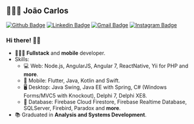 
## 👨🏽‍💻 João Carlos

[![Github Badge](https://img.shields.io/badge/-Github-000?style=flat-square&logo=Github&logoColor=white&link=https://github.com/nymalone)](https://github.com/joaosf)
[![Linkedin Badge](https://img.shields.io/badge/-LinkedIn-blue?style=flat-square&logo=Linkedin&logoColor=white&link=https://www.linkedin.com/in/joao-carlos/)](https://www.linkedin.com/in/joao-carlos/)
[![Gmail Badge](https://img.shields.io/badge/-Gmail-c14438?style=flat-square&logo=Gmail&logoColor=white&link=mailto:joaosf96@gmail.com)](mailto:joaosf96@gmail.com)
[![Instagram Badge](https://img.shields.io/badge/-Instagram-000?style=flat-square&logo=Instagram&logoColor=white&link=https://www.instagram.com/joaocsferreira/)](https://www.instagram.com/joaocsferreira/)

### Hi there! 🤙🏽

- 👨🏽‍💻 **Fullstack** and **mobile** developer.
- Skills:
  - 💻 Web: Node.js, AngularJS, Angular 7, ReactNative, Yii for PHP and **more**.
  - 📱 Mobile: Flutter, Java, Kotlin and Swift.
  - 🖥️ Desktop: Java Swing, Java EE with Spring, C# (Windows Forms/MVC5 with Knockout), Delphi 7, Delphi XE8.
  - 💾 Database: Firebase Cloud Firestore, Firebase Realtime Database, SQLServer, Firebird, Paradox and **more**.
- :books: Graduated in **Analysis and Systems Development**.
